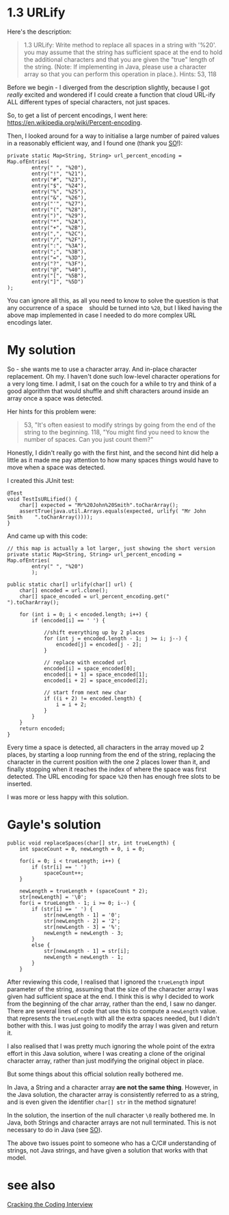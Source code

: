 

# 1.3 URLify

Here's the description:

> 1.3 URLify: Write  method to replace all spaces in a string with '%20'. you may assume that the string has sufficient space at the end to hold the additional characters and that you are given the "true" length of the string. (Note: If implementing in Java, please use a character array so that you can perform this operation in place.).
> Hints: 53, 118

Before we begin - I diverged from the description slightly, because I got *really* excited and wondered if I could create a function that cloud URL-ify ALL different types of special characters, not just spaces.

So, to get a list of percent encodings, I went here: https://en.wikipedia.org/wiki/Percent-encoding.

Then, I looked around for a way to initialise a large number of paired values in a reasonably efficient way, and I found one (thank you [SO](https://stackoverflow.com/questions/6802483/how-to-directly-initialize-a-hashmap-in-a-literal-way)!):

    private static Map<String, String> url_percent_encoding = Map.ofEntries(
            entry(" ", "%20"),
            entry("!", "%21"),
            entry("#", "%23"),
            entry("$", "%24"),
            entry("%", "%25"),
            entry("&", "%26"),
            entry("'", "%27"),
            entry("(", "%28"),
            entry(")", "%29"),
            entry("*", "%2A"),
            entry("+", "%2B"),
            entry(",", "%2C"),
            entry("/", "%2F"),
            entry(":", "%3A"),
            entry(";", "%3B"),
            entry("=", "%3D"),
            entry("?", "%3F"),
            entry("@", "%40"),
            entry("[", "%5B"),
            entry("]", "%5D")
    );
	
You can ignore all this, as all you need to know to solve the question is that any occurrence of a space ` `  should be turned into `%20`, but I liked having the above map implemented in case I needed to do more complex URL encodings later.
	
# My solution

So - she wants me to use a character array. And in-place character replacement. Oh my. I haven't done such low-level character operations for a very long time. I admit, I sat on the couch for a while to try and think of a good algorithm that would shuffle and shift characters around inside an array once a space was detected.

Her hints for this problem were:

> 53, "It's often easiest to modify strings by going from the end of the string to the beginning.
> 118, "You might find you need to know the number of spaces. Can you just count them?"

Honestly, I didn't really go with the first hint, and the second hint did help a little as it made me pay attention to how many spaces things would have to move when a space was detected.

I created this JUnit test:

    @Test
    void TestIsURLified() {
        char[] expected = "Mr%20John%20Smith".toCharArray();
        assertTrue(java.util.Arrays.equals(expected, urlify( "Mr John Smith    ".toCharArray())));
    }
	
And came up with this code:

	// this map is actually a lot larger, just showing the short version
    private static Map<String, String> url_percent_encoding = Map.ofEntries(
            entry(" ", "%20")
			);

    public static char[] urlify(char[] url) {
        char[] encoded = url.clone();
        char[] space_encoded = url_percent_encoding.get(" ").toCharArray();
        
        for (int i = 0; i < encoded.length; i++) {
            if (encoded[i] == ' ') {

                //shift everything up by 2 places
                for (int j = encoded.length - 1; j >= i; j--) {
                    encoded[j] = encoded[j - 2];
                }
				
                // replace with encoded url
                encoded[i] = space_encoded[0];
                encoded[i + 1] = space_encoded[1];
                encoded[i + 2] = space_encoded[2];

                // start from next new char
                if ((i + 2) != encoded.length) {
                    i = i + 2;
                }
            }
        }
        return encoded;
    }
	
Every time a space is detected, all characters in the array moved up 2 places, by starting a loop running from the end of the string, replacing the character in the current position with the one 2 places lower than it, and finally stopping when it reaches the index of where the space was first detected. The URL encoding for space `%20` then has enough free slots to be inserted.

I was more or less happy with this solution.

# Gayle's solution

	public void replaceSpaces(char[] str, int trueLength) {
        int spaceCount = 0, newLength = 0, i = 0;

        for(i = 0; i < trueLength; i++) {
            if (str[i] == ' ')
                spaceCount++;
        }

        newLength = trueLength + (spaceCount * 2);
        str[newLength] = '\0';
        for(i = trueLength - 1; i >= 0; i--) {
            if (str[i] == ' ') {
                str[newLength - 1] = '0';
                str[newLength - 2] = '2';
                str[newLength - 3] = '%';
                newLength = newLength - 3;
            }
            else {
                str[newLength - 1] = str[i];
                newLength = newLength - 1;
            }
        }

After reviewing this code, I realised that I ignored the `trueLength` input parameter of the string, assuming that the size of the character array I was given had sufficient space at the end. I think this is why I decided to work from the beginning of the char array, rather than the end, I saw no danger. There are several lines of code that use this to compute a `newLength` value. that represents the `trueLength` with all the extra spaces needed, but I didn't bother with this. I was just going to modify the array I was given and return it.

I also realised that I was pretty much ignoring the whole point of the extra effort in this Java solution, where I was creating a clone of the original character array, rather than just modifying the original object in place.

But some things about this official solution really bothered me.

In Java, a String and a character array **are not the same thing**. However, in the Java solution, the character array is consistently referred to as a string, and is even given the identifier `char[] str` in the method signature!

In the solution, the insertion of the null character `\0` really bothered me. In Java, both Strings and character arrays are not null terminated. This is not necessary to do in Java (see [SO](https://stackoverflow.com/questions/2523284/java-string-replace-and-the-nul-null-ascii-0-character)).

The above two issues point to someone who has a C/C# understanding of strings, not Java strings, and have given a solution that works with that model.

# see also
[Cracking the Coding Interview](Cracking%20the%20Coding%20Interview.md)